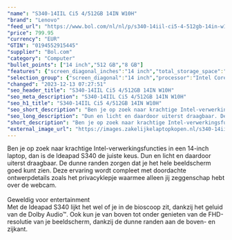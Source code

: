 ```yaml
---
"name": "S340-14IIL Ci5 4/512GB 14IN W10H"
"brand": "Lenovo"
"feed_url": "https://www.bol.com/nl/nl/p/s340-14iil-ci5-4-512gb-14in-w10h/9200000127520190"
"price": 799.95
"currency": "EUR"
"GTIN": "0194552915445"
"supplier": "Bol.com"
"category": "Computer"
"bullet_points": ["14 inch","512 GB","8 GB"]
"features": {"screen_diagonal_inches":"14 inch","total_storage_space":"512 GB","memory_size":"8 GB"}
"selection_group": {"screen_diagonal":"14 inch","processor":"Intel Core i5","changed_price_past_3_days":false}
"changed": "2023-12-13 07:27:51"
"seo_header_title": "S340-14IIL Ci5 4/512GB 14IN W10H"
"seo_meta_description": "S340-14IIL Ci5 4/512GB 14IN W10H"
"seo_h1_title": "S340-14IIL Ci5 4/512GB 14IN W10H"
"seo_short_description": "Ben je op zoek naar krachtige Intel-verwerkingsfuncties in een 14-inch laptop, dan is de Ideapad S340 de juiste keus."
"seo_long_description": "Dun en licht en daardoor uiterst draagbaar. De dunne randen zorgen dat je het hele beeldscherm goed kunt zien. Deze ervaring wordt compleet met doordachte ontwerpdetails zoals het privacyklepje waarmee alleen jij zeggenschap hebt over de webcam. <br /><br />Geweldig voor entertainment<br />Met de Ideapad S340 lijkt het wel of je in de bioscoop zit, dankzij het geluid van de Dolby Audio™. Ook kun je van boven tot onder genieten van de FHD-resolutie van je beeldscherm, dankzij de dunne randen aan de boven- en zijkant."
"short_description": "Ben je op zoek naar krachtige Intel-verwerkingsfuncties in een 14-inch laptop, dan is de Ideapad S340 de juiste keus. Dun en licht en daardoor uiterst draagbaar. De dunne randen zorgen dat je het hele beeldscherm goed kunt zien. Deze ervaring wordt compleet met doordachte ontwerpdetails zoals het privacyklepje waarmee alleen jij zeggenschap hebt over de webcam. Geweldig voor entertainment Met de Ideapad S340 lijkt het wel of je in de bioscoop zit, dankzij het geluid van de Dolby Audio™. Ook kun je van boven tot onder genieten van de FHD-resolutie van je beeldscherm, dankzij de dunne randen aan de boven- en zijkant."
"external_image_url": "https://images.zakelijkelaptopkopen.nl/s340-14iil-ci5-4-512gb-14in-w10h.webp"
---
```


Ben je op zoek naar krachtige Intel-verwerkingsfuncties in een 14-inch laptop, dan is de Ideapad S340 de juiste keus. Dun en licht en daardoor uiterst draagbaar. De dunne randen zorgen dat je het hele beeldscherm goed kunt zien. Deze ervaring wordt compleet met doordachte ontwerpdetails zoals het privacyklepje waarmee alleen jij zeggenschap hebt over de webcam.<br /><br />Geweldig voor entertainment<br />Met de Ideapad S340 lijkt het wel of je in de bioscoop zit, dankzij het geluid van de Dolby Audio™. Ook kun je van boven tot onder genieten van de FHD-resolutie van je beeldscherm, dankzij de dunne randen aan de boven- en zijkant.